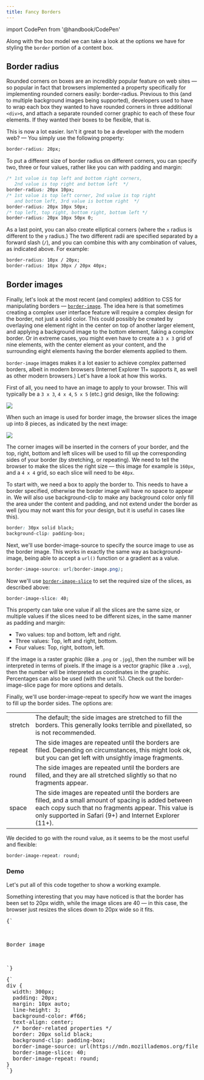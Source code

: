 ```yaml
---
title: Fancy Borders
---
```


import CodePen from '@handbook/CodePen'

Along with the box model we can take a look at the options we have for styling
the `border` portion of a content box.

## Border radius

Rounded corners on boxes are an incredibly popular feature on web sites — so
popular in fact that browsers implemented a property specifically for
implementing rounded corners easily: border-radius. Previous to this (and to
multiple background images being supported), developers used to have to wrap
each box they wanted to have rounded corners in three additional `<div>`s, and
attach a separate rounded corner graphic to each of these four elements. If they
wanted their boxes to be flexible, that is.

This is now a lot easier. Isn't it great to be a developer with the modern web?
— You simply use the following property:

```css
border-radius: 20px;
```

To put a different size of border radius on different corners, you can specify
two, three or four values, rather like you can with padding and margin:

```css
/* 1st value is top left and bottom right corners,
   2nd value is top right and bottom left  */
border-radius: 20px 10px;
/* 1st value is top left corner, 2nd value is top right
   and bottom left, 3rd value is bottom right  */
border-radius: 20px 10px 50px;
/* top left, top right, bottom right, bottom left */
border-radius: 20px 10px 50px 0;
```

As a last point, you can also create elliptical corners (where the `x` radius is
different to the `y` radius.) The two different radii are specified separated by
a forward slash (`/`), and you can combine this with any combination of values,
as indicated above. For example:

```css
border-radius: 10px / 20px;
border-radius: 10px 30px / 20px 40px;
```

## Border images

Finally, let's look at the most recent (and complex) addition to CSS for
manipulating borders —
[`border-image`](https://developer.mozilla.org/en-US/docs/Web/CSS/border-image).
The idea here is that sometimes creating a complex user interface feature will
require a complex design for the border, not just a solid color. This could
possibly be created by overlaying one element right in the center on top of
another larger element, and applying a background image to the bottom element,
faking a complex border. Or in extreme cases, you might even have to create a
`3 x 3` grid of nine elements, with the center element as your content, and the
surrounding eight elements having the border elements applied to them.

`border-image` images makes it a lot easier to achieve complex patterned
borders, albeit in modern browsers (Internet Explorer 11+ supports it, as well
as other modern browsers.) Let's have a look at how this works.

First of all, you need to have an image to apply to your browser. This will
typically be a `3 x 3`, `4 x 4`, `5 x 5` (etc.) grid design, like the following:

![](https://mdn.mozillademos.org/files/13060/border-image.png)

When such an image is used for border image, the browser slices the image up
into 8 pieces, as indicated by the next image:

![](https://mdn.mozillademos.org/files/13062/border-slices.png)

The corner images will be inserted in the corners of your border, and the top,
right, bottom and left slices will be used to fill up the corresponding sides of
your border (by stretching, or repeating). We need to tell the browser to make
the slices the right size — this image for example is `160px`, and a `4 x 4`
grid, so each slice will need to be `40px`.

To start with, we need a box to apply the border to. This needs to have a border
specified, otherwise the border image will have no space to appear in. We will
also use background-clip to make any background color only fill the area under
the content and padding, and not extend under the border as well (you may not
want this for your design, but it is useful in cases like this).

```css
border: 30px solid black;
background-clip: padding-box;
```

Next, we'll use border-image-source to specify the source image to use as the
border image. This works in exactly the same way as background-image, being able
to accept a `url()` function or a gradient as a value.

```css
border-image-source: url(border-image.png);
```

Now we'll use
[`border-image-slice`](https://developer.mozilla.org/en-US/docs/Web/CSS/border-image-slice)
to set the required size of the slices, as described above:

```css
border-image-slice: 40;
```

This property can take one value if all the slices are the same size, or
multiple values if the slices need to be different sizes, in the same manner as
padding and margin:

- Two values: top and bottom, left and right.
- Three values: Top, left and right, bottom.
- Four values: Top, right, bottom, left.

If the image is a raster graphic (like a `.png` or `.jpg`), then the number will
be interpreted in terms of pixels. If the image is a vector graphic (like a
`.svg`), then the number will be interpreted as coordinates in the graphic.
Percentages can also be used (with the unit %). Check out the border-image-slice
page for more options and details.

Finally, we'll use border-image-repeat to specify how we want the images to fill
up the border sides. The options are:

|         |                                                                                                                                                                                                                             |
| ------- | --------------------------------------------------------------------------------------------------------------------------------------------------------------------------------------------------------------------------- |
| stretch | The default; the side images are stretched to fill the borders. This generally looks terrible and pixellated, so is not recommended.                                                                                        |
| repeat  | The side images are repeated until the borders are filled. Depending on circumstances, this might look ok, but you can get left with unsightly image fragments.                                                             |
| round   | The side images are repeated until the borders are filled, and they are all stretched slightly so that no fragments appear.                                                                                                 |
| space   | The side images are repeated until the borders are filled, and a small amount of spacing is added between each copy such that no fragments appear. This value is only supported in Safari (9+) and Internet Explorer (11+). |

We decided to go with the round value, as it seems to be the most useful and
flexible:

```css
border-image-repeat: round;
```

### Demo

<CodePen>

Let's put all of this code together to show a working example.

Something interesting that you may have noticed is that the border has been set
to 20px width, while the image slices are 40 — in this case, the browser just
resizes the slices down to 20px wide so it fits.

<pre data-lang='html'>
{`
<div>
  <p>Border image</p>
</div>
`}
</pre>

<pre data-lang='css'>
{`
div {
  width: 300px;
  padding: 20px;
  margin: 10px auto;
  line-height: 3;
  background-color: #f66;
  text-align: center;
  /* border-related properties */
  border: 20px solid black;
  background-clip: padding-box;
  border-image-source: url(https://mdn.mozillademos.org/files/13060/border-image.png);
  border-image-slice: 40;
  border-image-repeat: round;
}
`}
</pre>

</CodePen>
